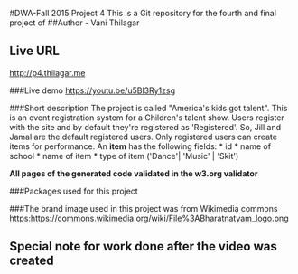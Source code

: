 #DWA-Fall 2015 Project 4
This is a Git repository for the fourth and final project of
##Author - Vani Thilagar

## Live URL
<http://p4.thilagar.me>

###Live demo
<https://youtu.be/u5Bl3Ry1zsg>

###Short description
The project is called "America's kids got talent". This is an event registration system for a Children's talent show.
Users register with the site and by default they're registered as 'Registered'. So, Jill and Jamal are the default registered users. Only registered users can create items for performance.
An __item__ has the following fields:
       * id
       * name of school
       * name of item
       * type of item ('Dance'| 'Music' | 'Skit')


__All pages of the generated code validated in the w3.org validator__

###Packages used for this project


###The brand image used in this project was from Wikimedia commons
<https:https://commons.wikimedia.org/wiki/File%3ABharatnatyam_logo.png>

## Special note for work done after the video was created
